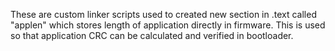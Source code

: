 These are custom linker scripts used to created new section in .text called "applen" which stores length of application directly in firmware. This is used so that application CRC can be calculated and verified in bootloader.